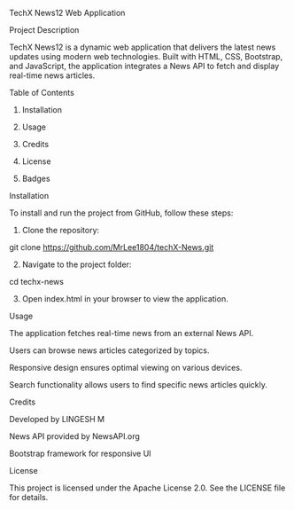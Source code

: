TechX News12 Web Application

Project Description

TechX News12 is a dynamic web application that delivers the latest news updates using modern web technologies. Built with HTML, CSS, Bootstrap, and JavaScript, the application integrates a News API to fetch and display real-time news articles.

Table of Contents

1. Installation


2. Usage


3. Credits


4. License


5. Badges



Installation

To install and run the project from GitHub, follow these steps:

1. Clone the repository:

git clone https://github.com/MrLee1804/techX-News.git


2. Navigate to the project folder:

cd techx-news


3. Open index.html in your browser to view the application.



Usage

The application fetches real-time news from an external News API.

Users can browse news articles categorized by topics.

Responsive design ensures optimal viewing on various devices.

Search functionality allows users to find specific news articles quickly.


Credits

Developed by LINGESH M

News API provided by NewsAPI.org

Bootstrap framework for responsive UI


License

This project is licensed under the Apache License 2.0. See the LICENSE file for details.